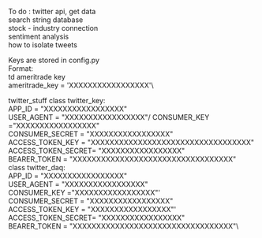 

To do :
    twitter api, get data\
    search string database\
    stock - industry connection\
    sentiment analysis\
    how to isolate tweets


Keys are stored in config.py\
Format:\
td ameritrade key \
ameritrade_key = 'XXXXXXXXXXXXXXXXX'\

twitter_stuff
class twitter_key:\
        APP_ID = "XXXXXXXXXXXXXXXXX"\
        USER_AGENT = "XXXXXXXXXXXXXXXXX"/
        CONSUMER_KEY       ="XXXXXXXXXXXXXXXXX"\
        CONSUMER_SECRET    = "XXXXXXXXXXXXXXXXX"\
        ACCESS_TOKEN_KEY   = "XXXXXXXXXXXXXXXXXXXXXXXXXXXXXXXXXX"\
        ACCESS_TOKEN_SECRET= "XXXXXXXXXXXXXXXXX"\
        BEARER_TOKEN       = "XXXXXXXXXXXXXXXXXXXXXXXXXXXXXXXXXX"\
class twitter_daq:\
        APP_ID = "XXXXXXXXXXXXXXXXX"\
        USER_AGENT = "XXXXXXXXXXXXXXXXX"\
        CONSUMER_KEY       ="XXXXXXXXXXXXXXXXX"'\
        CONSUMER_SECRET    = "XXXXXXXXXXXXXXXXX"\
        ACCESS_TOKEN_KEY   = "XXXXXXXXXXXXXXXXX"'\
        ACCESS_TOKEN_SECRET= "XXXXXXXXXXXXXXXXX"\
        BEARER_TOKEN       = "XXXXXXXXXXXXXXXXXXXXXXXXXXXXXXXXXX"\
